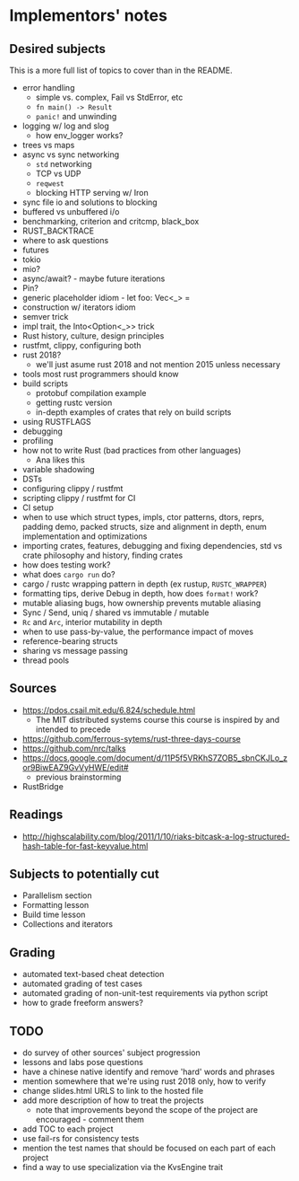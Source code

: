 # Implementors' notes

## Desired subjects

This is a more full list of topics to cover than
in the README.

- error handling
  - simple vs. complex, Fail vs StdError, etc
  - `fn main() -> Result`
  - `panic!` and unwinding
- logging w/ log and slog
  - how env_logger works?
- trees vs maps
- async vs sync networking
  - `std` networking
  - TCP vs UDP
  - `reqwest`
  - blocking HTTP serving w/ Iron
- sync file io and solutions to blocking
- buffered vs unbuffered i/o
- benchmarking, criterion and critcmp, black_box
- RUST_BACKTRACE
- where to ask questions
- futures
- tokio
- mio?
- async/await? - maybe future iterations
- Pin?
- generic placeholder idiom - let foo: Vec<_> =
- construction w/ iterators idiom
- semver trick
- impl trait, the Into<Option<_>> trick
- Rust history, culture, design principles
- rustfmt, clippy, configuring both
- rust 2018?
  - we'll just asume rust 2018 and not mention 2015 unless necessary
- tools most rust programmers should know
- build scripts
  - protobuf compilation example
  - getting rustc version
  - in-depth examples of crates that rely on build scripts
- using RUSTFLAGS
- debugging
- profiling
- how not to write Rust (bad practices from other languages)
  - Ana likes this
- variable shadowing
- DSTs
- configuring clippy / rustfmt
- scripting clippy / rustfmt for CI
- CI setup
- when to use which struct types, impls, ctor patterns, dtors, reprs,
  padding demo, packed structs, size and alignment in depth, enum
  implementation and optimizations
- importing crates, features, debugging and fixing dependencies,
  std vs crate philosophy and history, finding crates
- how does testing work?
- what does `cargo run` do?
- cargo / rustc wrapping pattern in depth (ex rustup, `RUSTC_WRAPPER`)
- formatting tips, derive Debug in depth, how does `format!` work?
- mutable aliasing bugs, how ownership prevents mutable aliasing
- Sync / Send, uniq / shared vs immutable / mutable
- `Rc` and `Arc`, interior mutability in depth
- when to use pass-by-value, the performance impact of moves
- reference-bearing structs
- sharing vs message passing
- thread pools

## Sources

- https://pdos.csail.mit.edu/6.824/schedule.html
  - The MIT distributed systems course this course
    is inspired by and intended to precede
- https://github.com/ferrous-sytems/rust-three-days-course
- https://github.com/nrc/talks
- https://docs.google.com/document/d/11P5f5VRKhS7ZOB5_sbnCKJLo_zor9BiwEAZ9GvVyHWE/edit#
  - previous brainstorming
- RustBridge

## Readings

- http://highscalability.com/blog/2011/1/10/riaks-bitcask-a-log-structured-hash-table-for-fast-keyvalue.html

## Subjects to potentially cut

- Parallelism section
- Formatting lesson
- Build time lesson
- Collections and iterators

## Grading

- automated text-based cheat detection
- automated grading of test cases
- automated grading of non-unit-test requirements via python script
- how to grade freeform answers?

## TODO

- do survey of other sources' subject progression
- lessons and labs pose questions
- have a chinese native identify and remove 'hard' words and phrases
- mention somewhere that we're using rust 2018 only, how to verify
- change slides.html URLS to link to the hosted file
- add more description of how to treat the projects
  - note that improvements beyond the scope of the project are encouraged - comment them
- add TOC to each project
- use fail-rs for consistency tests
- mention the test names that should be focused on each part of each project
- find a way to use specialization via the KvsEngine trait
